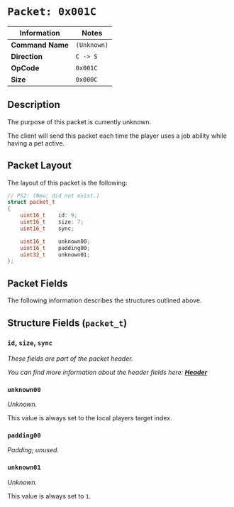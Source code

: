 # `Packet: 0x001C`

| Information               | Notes |
|---                        |---    |
| **Command Name**          | `(Unknown)` |
| **Direction**             | `C -> S` |
| **OpCode**                | `0x001C` |
| **Size**                  | `0x000C` |

## Description

The purpose of this packet is currently unknown.

The client will send this packet each time the player uses a job ability while having a pet active.

## Packet Layout

The layout of this packet is the following:

```cpp
// PS2: (New; did not exist.)
struct packet_t
{
    uint16_t    id: 9;
    uint16_t    size: 7;
    uint16_t    sync;

    uint16_t    unknown00;
    uint16_t    padding00;
    uint32_t    unknown01;
};
```

## Packet Fields

The following information describes the structures outlined above.

## Structure Fields (`packet_t`)

### `id`, `size`, `sync`

_These fields are part of the packet header._

_You can find more information about the header fields here: [**Header**](/world/HEADER.md)_

### `unknown00`

_Unknown._

This value is always set to the local players target index.

### `padding00`

_Padding; unused._

### `unknown01`

_Unknown._

This value is always set to `1`.
